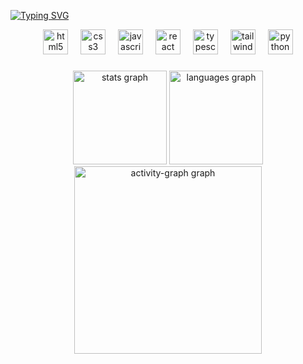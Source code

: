 [![Typing SVG](https://readme-typing-svg.herokuapp.com?font=Fira+Code&pause=1000&color=AA2CF7&center=true&vCenter=true&width=435&lines=Hello%2C+my+name+is+Luana!;I'm+20+years+old;I+study+systems+analysis+and+development)](https://git.io/typing-svg)

<div align="center">
  <img src="https://skillicons.dev/icons?i=html" height="40" alt="html5 logo"  />
  <img width="12" />
  <img src="https://skillicons.dev/icons?i=css" height="40" alt="css3 logo"  />
  <img width="12" />
  <img src="https://skillicons.dev/icons?i=js" height="40" alt="javascript logo"  />
  <img width="12" />
  <img src="https://cdn.jsdelivr.net/gh/devicons/devicon/icons/react/react-original.svg" height="40" alt="react logo"  />
  <img width="12" />
  <img src="https://skillicons.dev/icons?i=ts" height="40" alt="typescript logo"  />
  <img width="12" />
  <img src="https://skillicons.dev/icons?i=tailwind" height="40" alt="tailwindcss logo"  />
  <img width="12" />
  <img src="https://skillicons.dev/icons?i=py" height="40" alt="python logo"  />
</div>

###

<div align="center">
  <img src="https://github-readme-stats.vercel.app/api?username=luanaseres&hide_title=false&hide_rank=false&show_icons=true&include_all_commits=true&count_private=true&disable_animations=false&theme=omni&locale=en&hide_border=false&order=1" height="150" alt="stats graph"  />
  <img src="https://github-readme-stats.vercel.app/api/top-langs?username=luanaseres&locale=en&hide_title=false&layout=compact&card_width=320&langs_count=5&theme=omni&hide_border=false&order=2" height="150" alt="languages graph"  />
  <img src="https://github-readme-activity-graph.vercel.app/graph?username=luanaseres&radius=16&theme=dracula&area=true&order=5" height="300" alt="activity-graph graph"  />
</div>

###
